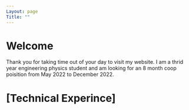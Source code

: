 ```yaml
---
Layout: page
Title: ""
---
```


# Welcome  

Thank you for taking time out of your day to visit my website. I am a thrid year engineering physics student and am looking for an 8 month coop poisition from May 2022 to December 2022.

# [Technical Experince]
